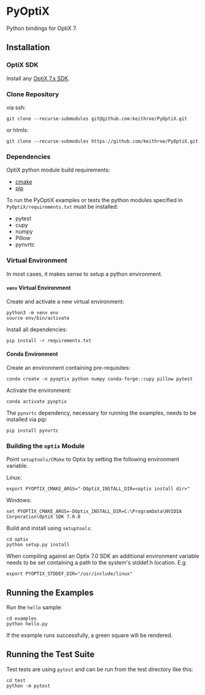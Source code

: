 # PyOptiX

Python bindings for OptiX 7.

## Installation

### OptiX SDK
Install any [OptiX 7.x SDK](https://developer.nvidia.com/optix/downloads/7.3.0/linux64). 

### Clone Repository
via ssh:
```
git clone --recurse-submodules git@github.com:keithroe/PyOptiX.git
```
or htmls:
```
git clone --recurse-submodules https://github.com/keithroe/PyOptiX.git 
```


### Dependencies
OptiX python module build requirements:
* [cmake](https://cmake.org/)
* [pip](https://pypi.org/project/pip/)

To run the PyOptiX examples or tests the python modules specified in 
`PyOptiX/requirements.txt` must be installed:
* pytest
* cupy
* numpy
* Pillow
* pynvrtc

### Virtual Environment
In most cases, it makes sense to setup a python environment.

#### `venv` Virtual Environment
Create and activate a new virtual environment:
```
python3 -m venv env
source env/bin/activate
```
Install all dependencies:
```
pip install -r requirements.txt
```

#### Conda Environment
Create an environment containing pre-requisites:
```
conda create -n pyoptix python numpy conda-forge::cupy pillow pytest
```
Activate the environment:
```
conda activate pyoptix
```
The `pynvrtc` dependency, necessary for running the examples, needs to be installed via pip:
```
pip install pynvrtc
```

### Building the `optix` Module
Point `setuptools/CMake` to Optix by setting the following environment variable.

Linux:
```
export PYOPTIX_CMAKE_ARGS="-DOptiX_INSTALL_DIR=<optix install dir>"
```
Windows:
```
set PYOPTIX_CMAKE_ARGS=-DOptix_INSTALL_DIR=C:\ProgramData\NVIDIA Corporation\OptiX SDK 7.0.0
```

Build and install using `setuptools`:
```
cd optix
python setup.py install
```

When compiling against an Optix 7.0 SDK an additional environment variable needs to be set
containing a path to the system's stddef.h location. E.g.
```
export PYOPTIX_STDDEF_DIR="/usr/include/linux"
```

## Running the Examples

Run the `hello` sample:
```
cd examples
python hello.py
```
If the example runs successfully, a green square will be rendered.

## Running the Test Suite

Test tests are using `pytest` and can be run from the test directory like this:
```
cd test
python -m pytest
```
